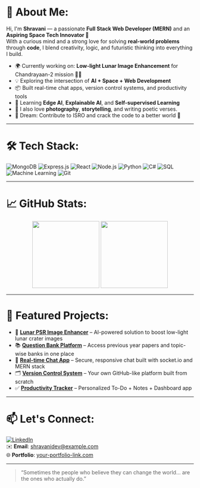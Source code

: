 # 💫 About Me:
Hi, I'm **Shravani** — a passionate **Full Stack Web Developer (MERN)** and an **Aspiring Space Tech Innovator 🚀** <br>
With a curious mind and a strong love for solving **real-world problems** through **code**, I blend creativity, logic, and futuristic thinking into everything I build.

- 🌍 Currently working on: **Low-light Lunar Image Enhancement** for Chandrayaan-2 mission 🚀🌑  
- 💡 Exploring the intersection of **AI + Space + Web Development**  
- 📦 Built real-time chat apps, version control systems, and productivity tools  
- 🧠 Learning **Edge AI**, **Explainable AI**, and **Self-supervised Learning**  
- 📸 I also love **photography**, **storytelling**, and writing poetic verses.  
- 🔭 Dream: Contribute to ISRO and crack the code to a better world 💙  

---

# 🛠️ Tech Stack:
![MongoDB](https://img.shields.io/badge/MongoDB-4EA94B?style=for-the-badge&logo=mongodb&logoColor=white)
![Express.js](https://img.shields.io/badge/Express.js-000000?style=for-the-badge&logo=express&logoColor=white)
![React](https://img.shields.io/badge/React-61DAFB?style=for-the-badge&logo=react&logoColor=black)
![Node.js](https://img.shields.io/badge/Node.js-339933?style=for-the-badge&logo=nodedotjs&logoColor=white)
![Python](https://img.shields.io/badge/Python-FFD43B?style=for-the-badge&logo=python&logoColor=blue)
![C#](https://img.shields.io/badge/C%23-512BD4?style=for-the-badge&logo=csharp&logoColor=white)
![SQL](https://img.shields.io/badge/SQL-4479A1?style=for-the-badge&logo=postgresql&logoColor=white)
![Machine Learning](https://img.shields.io/badge/Machine%20Learning-FF6F00?style=for-the-badge&logo=tensorflow&logoColor=white)
![Git](https://img.shields.io/badge/Git-F05032?style=for-the-badge&logo=git&logoColor=white)

---

# 📈 GitHub Stats:
<p align="center">
  <img src="https://github-readme-stats.vercel.app/api?username=shravanidev&show_icons=true&theme=tokyonight" height="180" />
  <img src="https://github-readme-stats.vercel.app/api/top-langs/?username=shravanidev&layout=compact&theme=tokyonight" height="180" />
</p>

---

# 🔭 Featured Projects:
- 🚀 **[Lunar PSR Image Enhancer](#)** – AI-powered solution to boost low-light lunar crater images  
- 📚 **[Question Bank Platform](#)** – Access previous year papers and topic-wise banks in one place  
- 💬 **[Real-time Chat App](#)** – Secure, responsive chat built with socket.io and MERN stack  
- 🗂️ **[Version Control System](#)** – Your own GitHub-like platform built from scratch  
- ✅ **[Productivity Tracker](#)** – Personalized To-Do + Notes + Dashboard app

---

# 📫 Let's Connect:
[![LinkedIn](https://img.shields.io/badge/LinkedIn-0077B5?style=flat-square&logo=linkedin&logoColor=white)](https://linkedin.com/in/your-link)  
✉️ **Email**: shravanidev@example.com  
🌐 **Portfolio**: [your-portfolio-link.com](#)

---

> “Sometimes the people who believe they can change the world… are the ones who actually do.”





